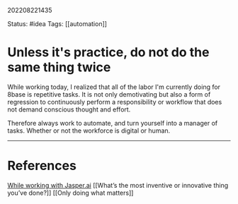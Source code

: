 202208221435

Status: #idea
Tags: [[automation]]

# Unless it's practice, do not do the same thing twice

While working today, I realized that all of the labor I'm currently doing for 8base is repetitive tasks. It is not only demotivating but also a form of regression to continuously perform a responsibility or workflow that does not demand conscious thought and effort. 

Therefore always work to automate, and turn yourself into a manager of tasks. Whether or not the workforce is digital or human.

___
# References

[While working with Jasper.ai](https://jasper.ai)
[[What’s the most inventive or innovative thing you’ve done?]]
[[Only doing what matters]]